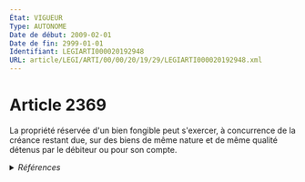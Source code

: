 ```yaml
---
État: VIGUEUR
Type: AUTONOME
Date de début: 2009-02-01
Date de fin: 2999-01-01
Identifiant: LEGIARTI000020192948
URL: article/LEGI/ARTI/00/00/20/19/29/LEGIARTI000020192948.xml
---
```


<h1>Article 2369</h1>

La propriété réservée d'un bien fongible peut s'exercer, à concurrence de la
créance restant due, sur des biens de même nature et de même qualité détenus par
le débiteur ou pour son compte.


<details>
  <summary><em>Références</em></summary>

  <h2>Articles faisant référence à l'article</h2>
  
  <ul>
    <li>
      <a href="https://legal.tricoteuses.fr//redirection/LEGIARTI000020180705?vers=git&vers=legifrance">Ordonnance n° 2009-112 du 30 janvier 2009 portant diverses mesures relatives à la fiducie - article 5 ENTIEREMENT_MODIF</a> DEPLACE source
    </li>
  </ul>
  
  <h2>Références faites par l'article</h2>
  
  <ul>
    <li>
      2009-01-30 DEPLACE cible <a href="https://legal.tricoteuses.fr//redirection/LEGIARTI000020180705?vers=git&vers=legifrance">Ordonnance n° 2009-112 du 30 janvier 2009 portant diverses mesures relatives à la fiducie - article 5 ENTIEREMENT_MODIF</a>
    </li>
  </ul>
</details>
